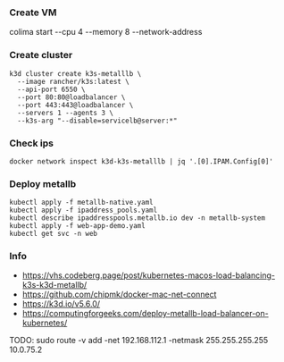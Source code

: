 ### Create VM

colima start --cpu 4 --memory 8 --network-address

### Create cluster

```
k3d cluster create k3s-metalllb \
  --image rancher/k3s:latest \
  --api-port 6550 \
  --port 80:80@loadbalancer \
  --port 443:443@loadbalancer \
  --servers 1 --agents 3 \
  --k3s-arg "--disable=servicelb@server:*"
```

### Check ips

```
docker network inspect k3d-k3s-metalllb | jq '.[0].IPAM.Config[0]'
```

### Deploy metallb

```
kubectl apply -f metallb-native.yaml
kubectl apply -f ipaddress_pools.yaml
kubectl describe ipaddresspools.metallb.io dev -n metallb-system
kubectl apply -f web-app-demo.yaml
kubectl get svc -n web
```

### Info

- https://vhs.codeberg.page/post/kubernetes-macos-load-balancing-k3s-k3d-metallb/
- https://github.com/chipmk/docker-mac-net-connect
- https://k3d.io/v5.6.0/
- https://computingforgeeks.com/deploy-metallb-load-balancer-on-kubernetes/

TODO: sudo route -v add -net 192.168.112.1 -netmask 255.255.255.255 10.0.75.2
